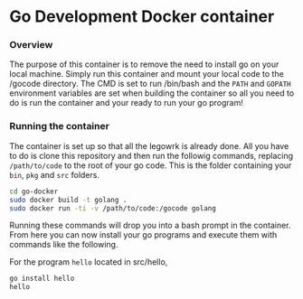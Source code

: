 # Go Development Docker container

### Overview
The purpose of this container is to remove the need to install go on your local machine. Simply run this container and mount your local code to the /gocode directory. The CMD is set to run /bin/bash and the `PATH` and `GOPATH` environment variables are set when building the container so all you need to do is run the container and your ready to run your go program!

### Running the container

The container is set up so that all the legowrk is already done. All you have to do is clone this repository and then run the followig commands, replacing `/path/to/code` to the root of your go code. This is the folder containing your `bin`, `pkg` and `src` folders.

```sh
cd go-docker
sudo docker build -t golang .
sudo docker run -ti -v /path/to/code:/gocode golang
```

Running these commands will drop you into a bash prompt in the container. From here you can now install your go programs and execute them with commands like the following.

For the program `hello` located in src/hello,
```sh
go install hello
hello
```
